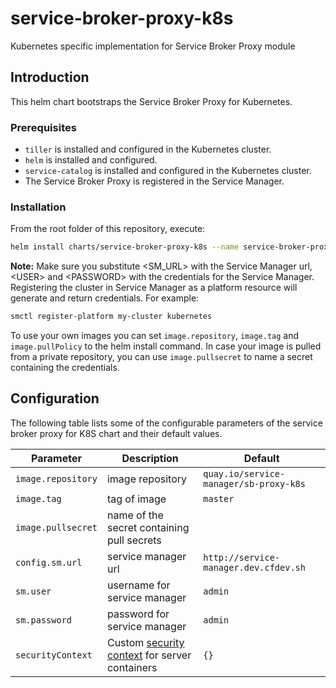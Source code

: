 # service-broker-proxy-k8s

Kubernetes specific implementation for Service Broker Proxy module

## Introduction

This helm chart bootstraps the Service Broker Proxy for Kubernetes.

### Prerequisites

* `tiller` is installed and configured in the Kubernetes cluster.
* `helm` is installed and configured.
* `service-catalog` is installed and configured in the Kubernetes cluster.
* The Service Broker Proxy is registered in the Service Manager.

### Installation

From the root folder of this repository, execute:
```bash
helm install charts/service-broker-proxy-k8s --name service-broker-proxy --namespace service-broker-proxy --set config.sm.url=<SM_URL> --set sm.user=<USER> --set sm.password=<PASSWORD>
```

**Note:** Make sure you substitute &lt;SM_URL&gt; with the Service Manager url, &lt;USER&gt; and &lt;PASSWORD&gt; with the credentials for the Service Manager. Registering the cluster in Service Manager as a platform resource will generate and return credentials. For example:

```sh
smctl register-platform my-cluster kubernetes
```

To use your own images you can set `image.repository`, `image.tag` and `image.pullPolicy` to the helm install command. In case your image is pulled from a private repository, you can use
`image.pullsecret` to name a secret containing the credentials.
## Configuration

The following table lists some of the configurable parameters of the service broker proxy for K8S chart and their default values.

Parameter | Description | Default
--------- | ----------- | -------
`image.repository`| image repository |`quay.io/service-manager/sb-proxy-k8s`
`image.tag`| tag of image  |`master`
`image.pullsecret` | name of the secret containing pull secrets |
`config.sm.url` | service manager url | `http://service-manager.dev.cfdev.sh`
`sm.user` | username for service manager | `admin`
`sm.password` | password for service manager | `admin`
`securityContext` | Custom [security context](https://kubernetes.io/docs/tasks/configure-pod-container/security-context/) for server containers | `{}`
